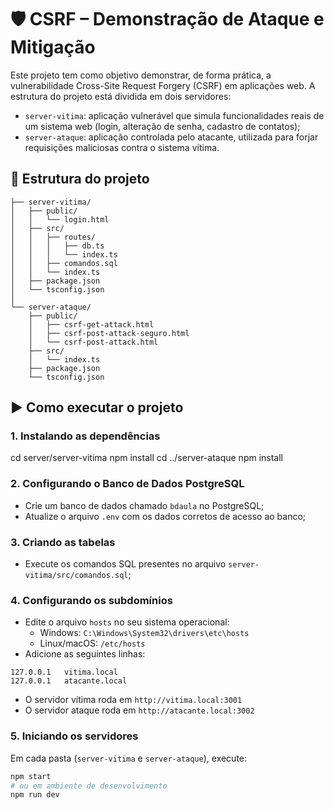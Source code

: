 
# 🛡️ CSRF – Demonstração de Ataque e Mitigação

Este projeto tem como objetivo demonstrar, de forma prática, a vulnerabilidade Cross-Site Request Forgery (CSRF) em aplicações web. A estrutura do projeto está dividida em dois servidores:
- `server-vitima`: aplicação vulnerável que simula funcionalidades reais de um sistema web (login, alteração de senha, cadastro de contatos);
- `server-ataque`: aplicação controlada pelo atacante, utilizada para forjar requisições maliciosas contra o sistema vítima.

## 📁 Estrutura do projeto
```
├── server-vitima/
│   ├── public/
│   │   └── login.html
│   ├── src/
│   │   ├── routes/
│   │   │   ├── db.ts
│   │   │   └── index.ts
│   │   ├── comandos.sql
│   │   └── index.ts
│   ├── package.json
│   └── tsconfig.json
│
└── server-ataque/
    ├── public/
    │   ├── csrf-get-attack.html
    │   ├── csrf-post-attack-seguro.html
    │   └── csrf-post-attack.html
    ├── src/
    │   └── index.ts
    ├── package.json
    └── tsconfig.json
```

## ▶️ Como executar o projeto

### 1. Instalando as dependências

cd server/server-vitima
npm install
cd ../server-ataque
npm install


### 2. Configurando o Banco de Dados PostgreSQL
- Crie um banco de dados chamado `bdaula` no PostgreSQL;
- Atualize o arquivo `.env` com os dados corretos de acesso ao banco;

### 3. Criando as tabelas
- Execute os comandos SQL presentes no arquivo `server-vitima/src/comandos.sql`;

### 4. Configurando os subdomínios
- Edite o arquivo `hosts` no seu sistema operacional:
  - Windows: `C:\Windows\System32\drivers\etc\hosts`
  - Linux/macOS: `/etc/hosts`
- Adicione as seguintes linhas:
```
127.0.0.1   vitima.local
127.0.0.1   atacante.local
```
- O servidor vítima roda em `http://vitima.local:3001`
- O servidor ataque roda em `http://atacante.local:3002`

### 5. Iniciando os servidores
Em cada pasta (`server-vitima` e `server-ataque`), execute:
```bash
npm start
# ou em ambiente de desenvolvimento
npm run dev
```
